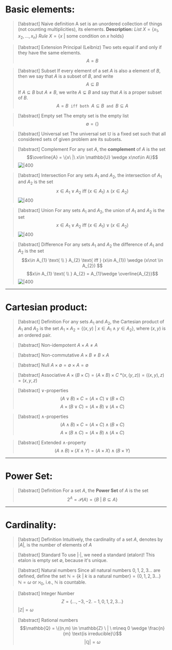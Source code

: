 # Basic elements:

> [!abstract] Naive definition
> A set is an unordered collection of things (not counting multiplicities), its elements.
> **Description:**
> *List* $X = \{x_{1}, x_{2},..., x_{n}\}$
> *Rule* $X = \{x\ |$ some condition on $x$ holds$\}$

> [!abstract] Extension Principal (Leibniz)
> Two sets equal if and only if they have the same elements.
> $$A=B$$

>[!abstract] Subset
>If every element of a set $A$ is also a element of $B$, then we say that $A$ is a subset of $B$, and write $$A\subseteq B$$
>If $A\subseteq B$ but $A\neq B$, we write $A\subsetneq B$ and say that $A$ is a proper subset of $B$.
>$$A=B \texttt{ iff both } A\subseteq B \texttt{ and } B\subseteq A$$

>[!abstract] Empty set
>The empty set is the empty list $$\emptyset = \{\}$$

>[!abstract] Universal set
>The universal set $\mathbb{U}$ is a fixed set such that all considered sets of  given problem are its subsets.

>[!abstract] Complement
>For any set $A$, the **complement** of $A$ is the set $$\overline{A} = \{x\ |\ x\in \mathbb{U} \wedge x\not\in A\}$$
>![|400](Pasted%20image%2020240926220649.png)

>[!abstract] Intersection 
>For any sets $A_{1}$ and $A_{2}$, the intersection of $A_{1}$ and $A_{2}$ is the set $$x\in A_{1} \vee A_{2} \text{ iff } (x\in A_{1})\wedge (x\in A_{2})$$
>![|400](Pasted%20image%2020240926221207.png)

>[!abstract] Union
>For any sets $A_{1}$ and $A_{2}$, the union of $A_{1}$ and $A_{2}$ is the set
>$$x\in A_{1}\vee A_{2} \text{ iff } (x\in A_{1})\vee (x\in A_{2})$$
>![|400](Pasted%20image%2020240926221413.png)

>[!abstract] Difference 
>For any sets $A_{1}$ and $A_{2}$ the difference of $A_{1}$ and $A_{2}$ is the set 
>$$x\in A_{1} \text{ \\ } A_{2} \text{ iff } (x\in A_{1}) \wedge (x\not \in A_{2}) $$
>$$x\in A_{1} \text{ \\ } A_{2} = A_{1}\wedge \overline{A_{2}}$$
>![|400](Pasted%20image%2020240926221720.png)

---
# Cartesian product:

>[!abstract] Definition 
>For any sets $A_{1}$ and $A_{2}$, the Cartesian product of $A_{1}$ and $A_{2}$ is the set $A_{1} \times A_{2} = \{(x,y)\ | \ x\in A_{1}\wedge y\in A_{2}\}$, 
>where $(x,y)$ is an ordered pair.

>[!abstract] Non-idempotent 
>$A\times A \neq A$

>[!abstract] Non-commutative
>$A\times B \neq B\times A$

>[!abstract] Null 
>$A \times \emptyset = \emptyset \times A = \emptyset$

>[!abstract] Associative
>$A\times (B\times C) = (A\times B) \times C$
>*$(x,(y,z)) = ((x,y),z) = (x,y,z)$

>[!abstract] $\vee$-properties
>$$(A\vee B)\times C = (A\times C)\vee (B\times C)$$
>$$A\times (B\vee C) = (A\times B) \vee (A\times C)$$

>[!abstract] $\wedge$-properties
>$$(A\wedge B)\times C = (A\times C)\wedge (B\times C)$$
>$$A\times (B\wedge C) = (A\times B)\wedge (A\times C)$$

>[!abstract] Extended $\wedge$-property
>$$(A\wedge B)\times (X\wedge Y) = (A\times X) \wedge (B\times Y)$$

---

# Power Set:

>[!abstract] Definition 
>For a set $A$, the **Power Set** of $A$ is the set 
>$$2^{A} = \mathcal{P}(A) = \{B \ | \ B\subseteq A\}$$ 

---

# Cardinality:

>[!abstract] Definition
>Intuitively, the cardinality of a set $A$, denotes by $|A|$, is the number of elements of $A$

>[!abstract] Standard
>To use $|\cdot|$, we need a standard (etalon)! This etalon is empty set $\emptyset$, because it's unique.

>[!abstract] Natural numbers
>Since all natural numbers $0,1,2,3...$ are defined, define the set $\mathbb{N} = \{k\ | \ k$  is a natural number$\} = \{0,1,2,3...\}$
>$\mathbb{N} = \omega$ or $\aleph_{0}$, i.e., $\mathbb{N}$ is countable.

>[!abstract] Integer Number 
>$$Z = \{..., -3,-2. -1 ,0 , 1, 2, 3...\}$$
>$|\mathbb{Z}| = \omega$

>[!abstract] Rational numbers 
>$$\mathbb{Q} = \{(n,m) \in \mathbb{Z} \ | \ m\neq 0 \wedge \frac{n}{m} \text{is irreducible}\}$$
>$$|\mathbb{Q}|=\omega$$ 